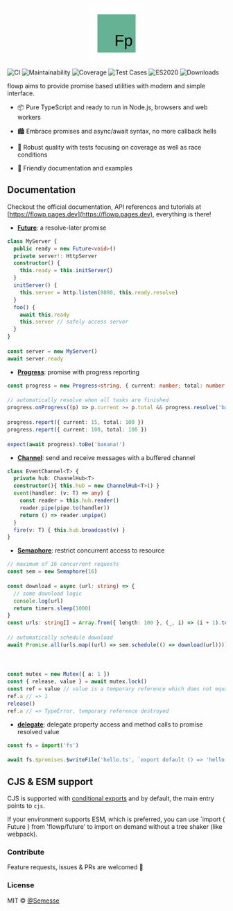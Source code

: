 <p align="center"><img src="./assets/flowp.svg" width="128" height="128"/></p>

![CI](https://img.shields.io/github/actions/workflow/status/Semesse/flowp/ci.yaml?branch=master&style=flat-square)
![Maintainability](https://img.shields.io/codeclimate/maintainability/Semesse/flowp?style=flat-square)
![Coverage](https://img.shields.io/codeclimate/coverage/Semesse/flowp?style=flat-square)
![Test Cases](https://img.shields.io/badge/Test%20Cases-93-brightgreen?style=flat-square)
![ES2020](https://img.shields.io/badge/ECMAScript-2020-brightgreen?style=flat-square)
![Downloads](https://img.shields.io/npm/dm/flowp?style=flat-square)

flowp aims to provide promise based utilities with modern and simple interface.

- 📦 Pure TypeScript and ready to run in Node.js, browsers and web workers

- 🏙 Embrace promises and async/await syntax, no more callback hells

- 🧱 Robust quality with tests focusing on coverage as well as race conditions

- 🔰 Friendly documentation and examples

## Documentation

Checkout the official documentation, API references and tutorials at [https://flowp.pages.dev](https://flowp.pages.dev), everything is there!

- **[Future](https://flowp.pages.dev/docs/tutorial/future/)**: a resolve-later promise
```typescript
class MyServer {
  public ready = new Future<void>()
  private server!: HttpServer
  constructor() {
    this.ready = this.initServer()
  }
  initServer() {
    this.server = http.listen(8080, this.ready.resolve)
  }
  foo() {
    await this.ready
    this.server // safely access server
  }
}

const server = new MyServer()
await server.ready
```
- **[Progress](https://flowp.pages.dev/docs/tutorial/progress)**: promise with progress reporting
```typescript
const progress = new Progress<string, { current: number; total: number }>({ current: 0, total: 100 })

// automatically resolve when all tasks are finished
progress.onProgress((p) => p.current >= p.total && progress.resolve('banana!'))

progress.report({ current: 15, total: 100 })
progress.report({ current: 100, total: 100 })

expect(await progress).toBe('banana!')
```
- **[Channel](https://flowp.pages.dev/docs/tutorial/channel/overview/)**: send and receive messages with a buffered channel
```typescript
class EventChannel<T> {
  private hub: ChannelHub<T>
  constructor(){ this.hub = new ChannelHub<T>() }
  event(handler: (v: T) => any) {
    const reader = this.hub.reader()
    reader.pipe(pipe.to(handler))
    return () => reader.unpipe()
  }
  fire(v: T) { this.hub.broadcast(v) }
}
```
- **[Semaphore](https://flowp.pages.dev/docs/tutorial/semaphore/overview/)**: restrict concurrent access to resource
```typescript
// maximum of 16 concurrent requests
const sem = new Semaphore(16)

const download = async (url: string) => {
  // some download logic
  console.log(url)
  return timers.sleep(1000)
}
const urls: string[] = Array.from({ length: 100 }, (_, i) => (i + 1).toString())

// automatically schedule download
await Promise.all(urls.map((url) => sem.schedule(() => download(url))))



const mutex = new Mutex({ a: 1 })
const { release, value } = await mutex.lock()
const ref = value // value is a temporary reference which does not equal the value stores in mutex
ref.a // => 1
release()
ref.a // => TypeError, temporary reference destroyed
```
- **[delegate](https://flowp.pages.dev/docs/tutorial/future/)**: delegate property access and method calls to promise resolved value
```typescript
const fs = import('fs')

await fs.$promises.$writeFile('hello.ts', `export default () => 'hello world!'`)
```

## CJS & ESM support

CJS is supported with [conditional exports](https://nodejs.org/api/packages.html#conditional-exports) and by default, the main entry points to `cjs`.

If your environment supports ESM, which is preferred, you can use `import { Future } from 'flowp/future' to import on demand without a tree shaker (like webpack).


### Contribute

Feature requests, issues & PRs are welcomed 🥰

### License

MIT © [@Semesse](https://github.com/Semesse)
